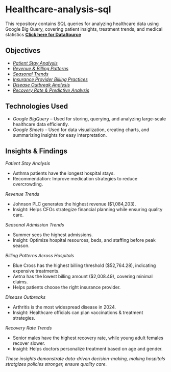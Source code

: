 # Healthcare-analysis-sql
This repository contains SQL queries for analyzing healthcare data using Google Big Query, covering patient insights, treatment trends, and medical statistics
[**Click here for DataSource**](https://www.kaggle.com/datasets/prasad22/healthcare-dataset/data)


##  Objectives
- [*Patient Stay Analysis*](https://github.com/Rahimabaig/healthcare-analysis-sql/blob/main/visualizations/query1_visualization.png)
- [*Revenue & Billing Patterns*](https://github.com/Rahimabaig/healthcare-analysis-sql/blob/main/visualizations/query2_visualization.png)
- [*Seasonal Trends*](https://github.com/Rahimabaig/healthcare-analysis-sql/blob/main/visualizations/query3_visualization.png)
- [*Insurance Provider Billing Practices*](https://github.com/Rahimabaig/healthcare-analysis-sql/blob/main/visualizations/query4_visualization.png)
- [*Disease Outbreak Analysis*](https://github.com/Rahimabaig/healthcare-analysis-sql/blob/main/visualizations/query5_visualization.png)
- [*Recovery Rate & Predictive Analysis*](https://github.com/Rahimabaig/healthcare-analysis-sql/blob/main/visualizations/query6_visualization.png)
  

## Technologies Used
- *Google BigQuery* – Used for storing, querying, and analyzing large-scale healthcare data efficiently.
- *Google Sheets* – Used for data visualization, creating charts, and summarizing insights for easy interpretation.


##  Insights & Findings 

*Patient Stay Analysis*  
- Asthma patients have the longest hospital stays.  
- Recommendation: Improve medication strategies to reduce overcrowding.  

*Revenue Trends*  
- Johnson PLC generates the highest revenue ($1,084,203).  
- Insight: Helps CFOs strategize financial planning while ensuring quality care.  

*Seasonal Admission Trends* 
- Summer sees the highest admissions.
- Insight: Optimize hospital resources, beds, and staffing before peak season.  

*Billing Patterns Across Hospitals*  
- Blue Cross has the highest billing threshold ($52,764.28), indicating expensive treatments.  
- Aetna has the lowest billing amount ($2,008.49), covering minimal claims.  
- Helps patients choose the right insurance provider.  

*Disease Outbreaks*  
- Arthritis is the most widespread disease in 2024.  
- Insight: Healthcare officials can plan vaccinations & treatment strategies.

*Recovery Rate Trends*  
- Senior males have the highest recovery rate, while young adult females recover slower.  
- Insight: Helps doctors personalize treatment based on age and gender. 


*These insights demonstrate data-driven decision-making, making hospitals stratgizes policies stronger, ensure quality care.*



